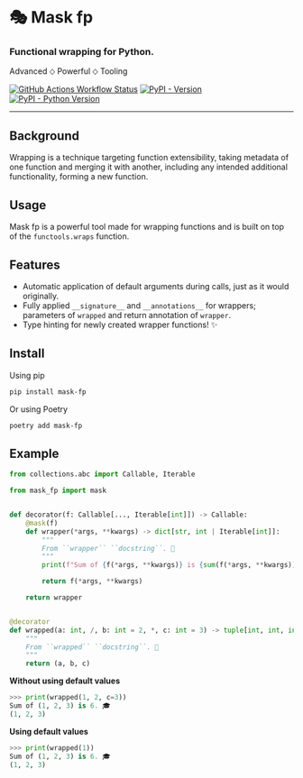 # 🎭 Mask fp

### Functional wrapping for Python.
Advanced ⬦ Powerful ⬦ Tooling

[![GitHub Actions Workflow Status](https://img.shields.io/github/actions/workflow/status/A-4S/mask-fp/python-app.yml?logo=github&label=CI&style=for-the-badge)](https://github.com/A-4S/mask-fp/actions/workflows/python-app.yml) [![PyPI - Version](https://img.shields.io/pypi/v/mask-fp?style=for-the-badge)](https://pypi.org/project/mask-fp/) [![PyPI - Python Version](https://img.shields.io/pypi/pyversions/mask-fp?style=for-the-badge)](https://pypi.org/project/mask-fp/)

---
## Background
Wrapping is a technique targeting function extensibility, taking metadata of one function and merging it with another, including any intended additional functionality, forming a new function.

## Usage
Mask fp is a powerful tool made for wrapping functions and is built on top of the `functools.wraps` function.

## Features
- Automatic application of default arguments during calls, just as it would originally.
- Fully applied `__signature__` and `__annotations__` for wrappers; parameters of `wrapped` and return annotation of `wrapper`.
- Type hinting for newly created wrapper functions! ✨

## Install
Using pip
```sh
pip install mask-fp
```

Or using Poetry
```sh
poetry add mask-fp
```

## Example
```python
from collections.abc import Callable, Iterable

from mask_fp import mask


def decorator(f: Callable[..., Iterable[int]]) -> Callable:
    @mask(f)
    def wrapper(*args, **kwargs) -> dict[str, int | Iterable[int]]:
        """
        From ``wrapper`` ``docstring``. 👋
        """
        print(f"Sum of {f(*args, **kwargs)} is {sum(f(*args, **kwargs))}. 🎓")

        return f(*args, **kwargs)

    return wrapper


@decorator
def wrapped(a: int, /, b: int = 2, *, c: int = 3) -> tuple[int, int, int]:
    """
    From ``wrapped`` ``docstring``. 👋
    """
    return (a, b, c)
```

**Without using default values**
```python
>>> print(wrapped(1, 2, c=3))
Sum of (1, 2, 3) is 6. 🎓
(1, 2, 3)
```

**Using default values**
```python
>>> print(wrapped(1))
Sum of (1, 2, 3) is 6. 🎓
(1, 2, 3)
```
